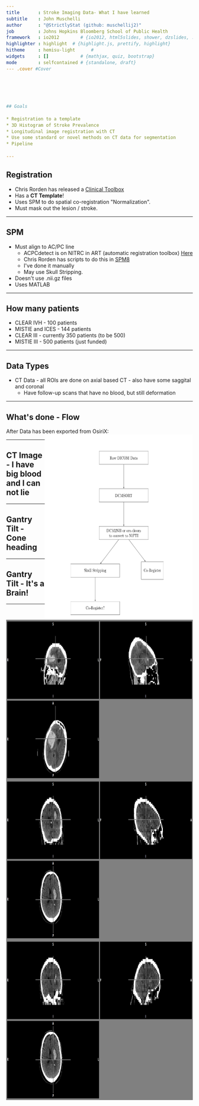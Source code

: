 ```yaml
---
title       : Stroke Imaging Data- What I have learned
subtitle    : John Muschelli
author      : "@StrictlyStat (github: muschellij2)" 
job         : Johns Hopkins Bloomberg School of Public Health
framework   : io2012        # {io2012, html5slides, shower, dzslides, ...}
highlighter : highlight  # {highlight.js, prettify, highlight}
hitheme     : hemisu-light      # 
widgets     : []            # {mathjax, quiz, bootstrap}
mode        : selfcontained # {standalone, draft}
--- .cover #Cover





## Goals

* Registration to a template
* 3D Histogram of Stroke Prevalence
* Longitudinal image registration with CT
* Use some standard or novel methods on CT data for segmentation
* Pipeline

---
```


## Registration

* Chris Rorden has released a [Clinical Toolbox](http://www.mccauslandcenter.sc.edu/CRNL/clinical-toolbox)
* Has a **CT Template**!
* Uses SPM to do spatial co-registration "Normalization".
* Must mask out the lesion / stroke.

---

## SPM

* Must align to AC/PC line
    * ACPCdetect is on NITRC in ART (automatic registration toolbox) [Here](http://www.nitrc.org/forum/forum.php?forum_id=1927)
    * Chris Rorden has scripts to do this in [SPM8](http://www.mccauslandcenter.sc.edu/CRNL/tools/spm8-scripts)
    * I've done it manually
    * May use Skull Stripping.
* Doesn't use .nii.gz files
* Uses MATLAB

---

## How many patients

* CLEAR IVH - 100 patients
* MISTIE and ICES - 144 patients
* CLEAR III - currently 350 patients (to be 500)
* MISTIE III - 500 patients (just funded)

---

## Data Types

* CT Data - all ROIs are done on axial based CT - also have some saggital and coronal
    * Have follow-up scans that have no blood, but still deformation

---

## What's done - Flow
After Data has been exported from OsiriX:
<img src="CT_Flowchart.png" style="width:400px; height:500px; float:right;" alt="Lot of code" >

---

## CT Image - I have big blood and I can not lie


<img src="Big_Blood_232-512.png" style="width:1000px; height:432px; float:right;" alt="Lot of code" >

---

## Gantry Tilt - Cone heading


<img src="Gantry_Tilt.png" style="width:1000px; height:432px; float:right;" alt="Lot of code" >

---

## Gantry Tilt - It's a Brain!


<img src="Gantry_Corrected.png" style="width:1000px; height:432px; float:right;" alt="Lot of code" >

---

